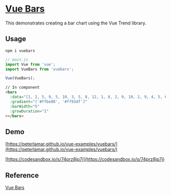 # [Vue Bars](https://github.com/DeviaVir/vue-bar#readme)

This demonstrates creating a bar chart using the Vue Trend library.

## Usage

```
npm i vuebars
```

```javascript
// main.js
import Vue from 'vue';
import VueBars from 'vuebars';

Vue(VueBars);
```

```html
// In component
<bars
  :data="[1, 2, 5, 9, 5, 10, 3, 5, 8, 12, 1, 8, 2, 9, 10, 2, 9, 4, 5, 6, 7, 3, 2, 3, 5]"
  :gradient="['#ffbe88', '#ff93df']"
  :barWidth="5"
  :growDuration="1"
></bars>
```

## Demo

[https://peterlamar.github.io/vue-examples/vuebars/](https://peterlamar.github.io/vue-examples/vuebars/)

[https://codesandbox.io/s/74prz8jp7j](https://codesandbox.io/s/74prz8jp7j)

## Reference

[Vue Bars](https://github.com/DeviaVir/vue-bar#readme)

